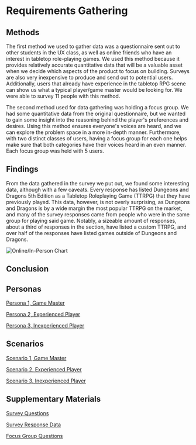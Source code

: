 # Requirements Gathering

## Methods
The first method we used to gather data was a questionnaire sent out to other students in the UX class, as well as online friends who have an interest in tabletop role-playing games.  We used this method because it provides relatively accurate quantitative data that will be a valuable asset when we decide which aspects of the product to focus on building.  Surveys are also very inexpensive to produce and send out to potential users.  Additionally, users that already have experience in the tabletop RPG scene can show us what a typical player/game master would be looking for. We were able to survey 11 people with this method.

The second method used for data gathering was holding a focus group. We had some quantitative data from the original questionnaire, but we wanted to gain some insight into the reasoning behind the player's preferences and desires.  Using this method ensures everyone's voices are heard, and we can explore the problem space in a more in-depth manner. Furthermore, with two distinct classes of users, having a focus group for each one helps make sure that both categories have their voices heard in an even manner. Each focus group was held with 5 users.

## Findings
From the data gathered in the survey we put out, we found some interesting data, although with a few caveats. Every response has listed Dungeons and Dragons 5th Edition as a Tabletop Roleplaying Game (TTRPG) that they have previously played. This data, however, is not overly surprising, as Dungeons and Dragons is by a wide margin the most popular TTRPG on the market, and many of the survey responses came from people who were in the same group for playing said game. Notably, a sizeable amount of responses, about a third of responses in the section, have listed a custom TTRPG, and over half of the responses have listed games outside of Dungeons and Dragons.

![Online/In-Person Chart]()

## Conclusion

## Personas
[Persona 1, Game Master](/requirements/personas/GM.md)

[Persona 2, Experienced Player](/requirements/personas/experienced_player.md)

[Persona 3, Inexperienced Player](/requirements/personas/inexperienced_player.md)

## Scenarios
[Scenario 1, Game Master](/requirements/scenarios/game_master.md)

[Scenario 2, Experienced Player](/requirements/scenarios/experienced_player.md)

[Scenario 3, Inexperienced Player](/requirements/scenarios/inexperienced_player.md)


## Supplementary Materials
[Survey Questions](/requirements/supplementary_materials/Looking-For-Game%20User%20Survey%20-%20Google%20Forms.pdf)

[Survey Response Data](https://docs.google.com/spreadsheets/d/1aKAC8NUQ0DGiXFaB95-Fn3XPmRlqDRJ0v2v-P5MP2EA/edit?resourcekey#gid=1438778567)

[Focus Group Questions](/requirements/supplementary_materials/Focus%20group%20questions.pdf)
